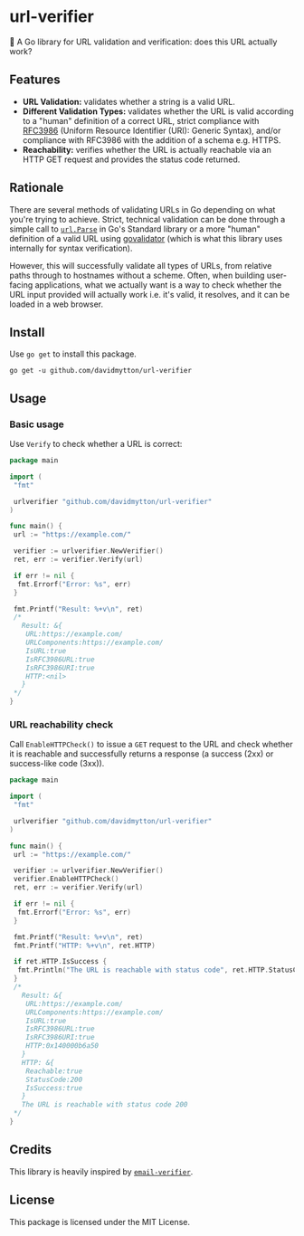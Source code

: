 # url-verifier

🔗 A Go library for URL validation and verification: does this URL actually
work?

## Features

* **URL Validation:** validates whether a string is a valid URL.
* **Different Validation Types:** validates whether the URL is valid according
  to a "human" definition of a correct URL, strict compliance with
  [RFC3986](https://www.rfc-editor.org/rfc/rfc3986) (Uniform Resource Identifier
  (URI): Generic Syntax), and/or compliance with RFC3986 with the addition of a
  schema e.g. HTTPS.
* **Reachability:** verifies whether the URL is actually reachable via an HTTP
  GET request and provides the status code returned.

## Rationale

There are several methods of validating URLs in Go depending on what you're
trying to achieve. Strict, technical validation can be done through a simple
call to [`url.Parse`](https://pkg.go.dev/net/url#Parse) in Go's Standard library
or a more "human" definition of a valid URL using
[govalidator](https://github.com/asaskevich/govalidator) (which is what this
library uses internally for syntax verification).

However, this will successfully validate all types of URLs, from relative paths
through to hostnames without a scheme. Often, when building user-facing
applications, what we actually want is a way to check whether the URL input
provided will actually work i.e. it's valid, it resolves, and it can be loaded
in a web browser.

## Install

Use `go get` to install this package.

```shell
go get -u github.com/davidmytton/url-verifier
```

## Usage

### Basic usage

Use `Verify` to check whether a URL is correct:

```go
package main

import (
 "fmt"

 urlverifier "github.com/davidmytton/url-verifier"
)

func main() {
 url := "https://example.com/"

 verifier := urlverifier.NewVerifier()
 ret, err := verifier.Verify(url)

 if err != nil {
  fmt.Errorf("Error: %s", err)
 }

 fmt.Printf("Result: %+v\n", ret)
 /*
   Result: &{
    URL:https://example.com/
    URLComponents:https://example.com/
    IsURL:true
    IsRFC3986URL:true
    IsRFC3986URI:true
    HTTP:<nil>
   }
 */
}

```

### URL reachability check

Call `EnableHTTPCheck()` to issue a `GET` request to the URL and check whether
it is reachable and successfully returns a response (a success (2xx) or
success-like code (3xx)).

```go
package main

import (
 "fmt"

 urlverifier "github.com/davidmytton/url-verifier"
)

func main() {
 url := "https://example.com/"

 verifier := urlverifier.NewVerifier()
 verifier.EnableHTTPCheck()
 ret, err := verifier.Verify(url)

 if err != nil {
  fmt.Errorf("Error: %s", err)
 }

 fmt.Printf("Result: %+v\n", ret)
 fmt.Printf("HTTP: %+v\n", ret.HTTP)

 if ret.HTTP.IsSuccess {
  fmt.Println("The URL is reachable with status code", ret.HTTP.StatusCode)
 }
 /*
   Result: &{
    URL:https://example.com/
    URLComponents:https://example.com/
    IsURL:true
    IsRFC3986URL:true
    IsRFC3986URI:true
    HTTP:0x140000b6a50
   }
   HTTP: &{
    Reachable:true
    StatusCode:200
    IsSuccess:true
   }
   The URL is reachable with status code 200
 */
}
```

## Credits

This library is heavily inspired by
[`email-verifier`](https://github.com/AfterShip/email-verifier).

## License

This package is licensed under the MIT License.
